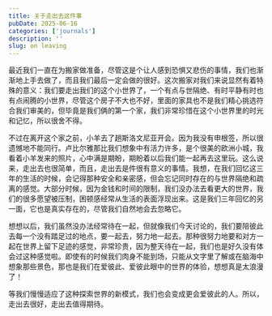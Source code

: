 ```yaml
---
title: 关于走出去这件事
pubDate: 2025-06-16
categories: ['journals']
description: ''
slug: on leaving
---
```

最近我们一直在为搬家做准备，尽管这是个让人感到恐惧又悲伤的事情，我们也渐渐地上手去做了，而且我们最后一定会做的很好。这次搬家对我们来说显然有着特殊的意义：我们要走出我们的这个小世界了，一个有点与世隔绝、有时平静有时也有点闹腾的小世界，尽管这个房子不大也不好，里面的家具也不是我们精心挑选符合我们审美的，但毕竟是我们俩的第一个家，我们非常珍惜在这个小世界里的时光和记忆，所以很舍不得。

不过在离开这个家之前，小羊去了趟斯洛文尼亚开会。因为我没有申根签，所以很遗憾地不能同行。卢比尔雅那比我们想象中有活力许多，是个很美的欧洲小城，我看着小羊发来的照片，心中满是期盼，期盼着以后我们能一起再去这里玩。这么说来，走出去也很简单，而且，走出去是件很有意义的事情。我想，在我们回忆这三年的生活的时候，会记得那种安全和亲密感，但会忘记同时存在的与世界隔绝和疏离的感觉。大部分时候，因为金钱和时间的限制，我们没办法去看更大的世界，我们的很多愿望被压制，困顿感经常从生活的表面浮现出来。这是我们三年回忆的另一面，它也是真实存在的，尽管我们自然地会去忽略它。

想想以后，我们虽然没办法经常待在一起，但就像我们今天讨论的，我们要陪彼此去每一个没有踏足过的地点，要一起去，努力地一起去。那种很努力地要和对方一起在世界上留下足迹的感觉，非常珍贵，因为整天待在一起，我们也是好久没有体会过这种感觉啦。即使有的时候我们肉身不能到场，只能从文字里了解或在脑海中想象那些景色，那也是我们在爱彼此、爱彼此眼中的世界的体验，想想真是太浪漫了！

等我们慢慢适应了这种探索世界的新模式，我们也会变成更会爱彼此的人。所以，走出去很好，走出去值得期待。